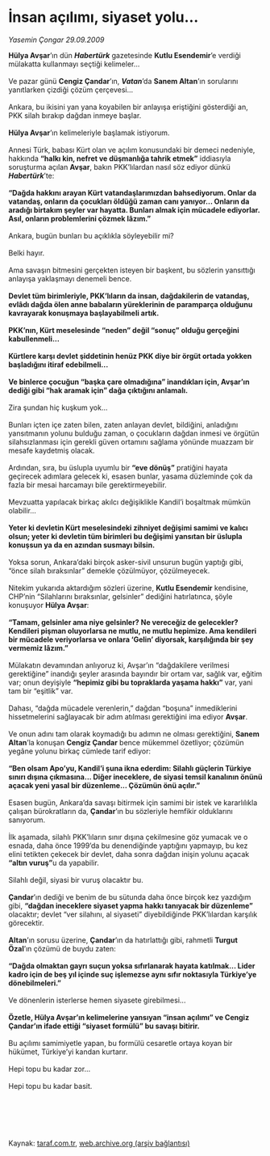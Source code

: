 # İnsan açılımı, siyaset yolu…

*Yasemin Çongar 29.09.2009*

<div class="taraf_structure_2col_1zq">
<div class="margen_n">



 <p><b>Hülya Avşar</b>’ın dün <b><i>Habertürk</i></b> gazetesinde <b>Kutlu Esendemir</b>’e verdiği mülakatta kullanmayı seçtiği kelimeler... <br/><br/>Ve pazar günü <b>Cengiz Çandar</b>’ın, <b><i>Vatan</i></b>’da <b>Sanem Altan</b>’ın sorularını yanıtlarken çizdiği çözüm çerçevesi... <br/><br/>Ankara, bu ikisini yan yana koyabilen bir anlayışa eriştiğini gösterdiği an, PKK silah bırakıp dağdan inmeye başlar.<b> <br/><br/>Hülya Avşar</b>’ın kelimeleriyle başlamak istiyorum. <br/><br/>Annesi Türk, babası Kürt olan ve açılım konusundaki bir demeci nedeniyle, hakkında <b>“halkı kin, nefret ve düşmanlığa tahrik etmek”</b> iddiasıyla soruşturma açılan <b>Avşar</b>, bakın PKK’lılardan nasıl söz ediyor dünkü <b><i>Habertürk</i></b>’te:<b> <br/><br/>“Dağda hakkını arayan Kürt vatandaşlarımızdan bahsediyorum. Onlar da vatandaş, onların da çocukları öldüğü zaman canı yanıyor... Onların da aradığı birtakım şeyler var hayatta. Bunları almak için mücadele ediyorlar. Asıl, onların problemlerini çözmek lâzım.”</b> <br/><br/>Ankara, bugün bunları bu açıklıkla söyleyebilir mi? <br/><br/>Belki hayır. <br/><br/>Ama savaşın bitmesini gerçekten isteyen bir başkent, bu sözlerin yansıttığı anlayışa yaklaşmayı denemeli bence.<b> <br/><br/>Devlet tüm birimleriyle, PKK’lıların da insan, dağdakilerin de vatandaş, evlâdı dağda ölen anne babaların yüreklerinin de paramparça olduğunu kavrayarak konuşmaya başlayabilmeli artık. <br/><br/>PKK’nın, Kürt meselesinde “neden” değil “sonuç” olduğu gerçeğini kabullenmeli... <br/><br/>Kürtlere karşı devlet şiddetinin henüz PKK diye bir örgüt ortada yokken başladığını itiraf edebilmeli... <br/><br/>Ve binlerce çocuğun “başka çare olmadığına” inandıkları için, Avşar’ın dediği gibi “hak aramak için” dağa çıktığını anlamalı.</b> <br/><br/>Zira şundan hiç kuşkum yok... <br/><br/>Bunları içten içe zaten bilen, zaten anlayan devlet, bildiğini, anladığını yansıtmanın yolunu bulduğu zaman, o çocukların dağdan inmesi ve örgütün silahsızlanması için gerekli güven ortamını sağlama yönünde muazzam bir mesafe kaydetmiş olacak. <br/><br/>Ardından, sıra, bu üslupla uyumlu bir <b>“eve dönüş”</b> pratiğini hayata geçirecek adımlara gelecek ki, esasen bunlar, yasama düzleminde çok da fazla bir mesai harcamayı bile gerektirmeyebilir. <br/><br/>Mevzuatta yapılacak birkaç akılcı değişiklikle Kandil’i boşaltmak mümkün olabilir... <b><br/><br/>Yeter ki devletin Kürt meselesindeki zihniyet değişimi samimi ve kalıcı olsun; yeter ki devletin tüm birimleri bu değişimi yansıtan bir üslupla konuşsun ya da en azından susmayı bilsin.</b> <br/><br/>Yoksa sorun, Ankara’daki birçok asker-sivil unsurun bugün yaptığı gibi, “önce silah bıraksınlar” demekle çözülmüyor, çözülmeyecek. <br/><br/>Nitekim yukarıda aktardığım sözleri üzerine, <b>Kutlu Esendemir</b> kendisine, CHP’nin “Silahlarını bıraksınlar, gelsinler” dediğini hatırlatınca, şöyle konuşuyor <b>Hülya Avşar</b>:<b> <br/><br/>“Tamam, gelsinler ama niye gelsinler? Ne vereceğiz de gelecekler? Kendileri pişman oluyorlarsa ne mutlu, ne mutlu hepimize. Ama kendileri bir mücadele veriyorlarsa ve onlara ‘Gelin’ diyorsak, karşılığında bir şey vermemiz lâzım.”</b> <br/><br/>Mülakatın devamından anlıyoruz ki, Avşar’ın “dağdakilere verilmesi gerektiğine” inandığı şeyler arasında bayındır bir ortam var, sağlık var, eğitim var; onun deyişiyle <b>“hepimiz gibi bu topraklarda yaşama hakkı”</b> var, yani tam bir “eşitlik” var. <br/><br/>Dahası, “dağda mücadele verenlerin,” dağdan “boşuna” inmediklerini hissetmelerini sağlayacak bir adım atılması gerektiğini ima ediyor <b>Avşar</b>. <br/><br/>Ve onun adını tam olarak koymadığı bu adımın ne olması gerektiğini, <b>Sanem Altan</b>’la konuşan <b>Cengiz Çandar</b> bence mükemmel özetliyor; çözümün yegâne yolunu birkaç cümlede tarif ediyor:<b> <br/><br/>“Ben olsam Apo’yu, Kandil’i şuna ikna ederdim: Silahlı güçlerin Türkiye sınırı dışına çıkmasına... Diğer ineceklere, de siyasi temsil kanalının önünü açacak yeni yasal bir düzenleme... Çözümün önü açılır.”</b> <br/><br/>Esasen bugün, Ankara’da savaşı bitirmek için samimi bir istek ve kararlılıkla çalışan bürokratların da, <b>Çandar</b>’ın bu sözleriyle hemfikir olduklarını sanıyorum. <br/><br/>İlk aşamada, silahlı PKK’lıların sınır dışına çekilmesine göz yumacak ve o esnada, daha önce 1999’da bu denendiğinde yaptığını yapmayıp, bu kez elini tetikten çekecek bir devlet, daha sonra dağdan inişin yolunu açacak <b>“altın vuruş”</b>u da yapabilir. <br/><br/>Silahlı değil, siyasi bir vuruş olacaktır bu.<b> <br/><br/>Çandar</b>’ın dediği ve benim de bu sütunda daha önce birçok kez yazdığım gibi, <b>“dağdan ineceklere siyaset yapma hakkı tanıyacak bir düzenleme”</b> olacaktır; devlet “ver silahını, al siyaseti” diyebildiğinde PKK’lılardan karşılık görecektir.<b> <br/><br/>Altan</b>’ın sorusu üzerine, <b>Çandar</b>’ın da hatırlattığı gibi, rahmetli <b>Turgut Özal</b>’ın çözümü de buydu zaten:<b> <br/><br/>“Dağda olmaktan gayrı suçun yoksa sıfırlanarak hayata katılmak... Lider kadro için de beş yıl içinde suç işlemezse aynı sıfır noktasıyla Türkiye’ye dönebilmeleri.”</b> <br/><br/>Ve dönenlerin isterlerse hemen siyasete girebilmesi...<b> <br/><br/>Özetle, Hülya Avşar’ın kelimelerine yansıyan “insan açılımı” ve Cengiz Çandar’ın ifade ettiği “siyaset formülü” bu savaşı bitirir.</b> <br/><br/>Bu açılımı samimiyetle yapan, bu formülü cesaretle ortaya koyan bir hükümet, Türkiye’yi kandan kurtarır. <br/><br/>Hepi topu bu kadar zor... <br/><br/>Hepi topu bu kadar basit.</p>
<br/>
<br/>
<br/>



<br/>


<div id="taraf_not">
</div>

</div>


</div>

Kaynak: [taraf.com.tr](http://taraf.com.tr:80/makale/7671.htm), [web.archive.org (arşiv bağlantısı)](http://web.archive.org/web/20091003002303/http://taraf.com.tr:80/makale/7671.htm)
